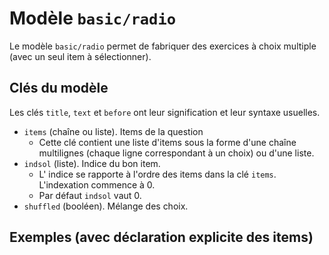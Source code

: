 # Modèle `basic/radio`

Le modèle `basic/radio` permet de fabriquer des exercices à choix multiple (avec un seul item à sélectionner).

## Clés du modèle

Les clés `title`, `text` et `before` ont leur signification et leur syntaxe usuelles.

* `items` (chaîne ou liste). Items de la question
    * Cette clé contient une liste d'items sous la forme d'une chaîne multilignes (chaque ligne correspondant à un choix) ou d'une liste.
* `indsol` (liste). Indice du bon item.
    * L' indice se rapporte à l'ordre des items dans la clé `items`. L'indexation commence à 0.
    * Par défaut `indsol` vaut 0.
* `shuffled` (booléen). Mélange des choix.

## Exemples (avec déclaration explicite des items)
